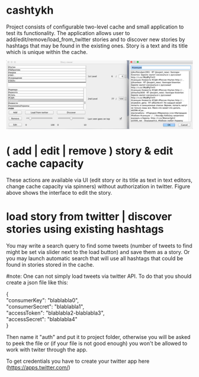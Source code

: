 # cashtykh

Project consists of configurable two-level cache and small application to test its functionality.
The application allows user to add/edit/remove/load_from_twitter stories and to discover new stories by hashtags that may be found in the existing ones. Story is a text and its title which is unique within the cache.

<img src="https://github.com/shtykh/cashtykh/blob/master/Screen%20Shot%202015-02-17%20at%2012.59.53.png?raw=true">

# ( add | edit | remove ) story & edit cache capacity
These actions are available via UI (edit story or its title as text in text editors, change cache capacity via spinners) without authorization in twitter. Figure above shows the interface to edit the story.

# load story from twitter | discover stories using existing hashtags
You may write a search query to find some tweets (number of tweets to find might be set via slider next to the load button) and save them as a story. Or you may launch automatic search that will use all hashtags that could be found in stories stored in the cache.

#note:
One can not simply load tweets via twitter API.
To do that you should create a json file like this:

{<br/>
  "сonsumerKey": "blablabla0", <br/>
  "сonsumerSecret": "blablabla1", <br/>
  "accessToken": "blablabla2-blablabla3", <br/>
  "accessSecret": "blablabla4" <br/>
}

Then name it "auth" and put it to project folder, otherwise you will be asked to peek the file or (if your file is not good enough) you won't be allowed to work with twiter through the app.

To get credentials you have to create your twitter app here (https://apps.twitter.com/)
